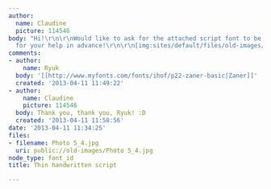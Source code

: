 ```yaml
---
author:
  name: Claudine
  picture: 114546
body: "Hi!\r\n\r\nWould like to ask for the attached script font to be ID'd. Thanks
  for your help in advance!\r\n\r\n[img:sites/default/files/old-images/Photo 5_3439.jpg]"
comments:
- author:
    name: Ryuk
  body: '[[http://www.myfonts.com/fonts/ihof/p22-zaner-basic|Zaner]]'
  created: '2013-04-11 11:49:22'
- author:
    name: Claudine
    picture: 114546
  body: Thank you, thank you, Ryuk! :D
  created: '2013-04-11 11:58:56'
date: '2013-04-11 11:34:25'
files:
- filename: Photo 5_4.jpg
  uri: public://old-images/Photo 5_4.jpg
node_type: font_id
title: Thin handwritten script

---
```

